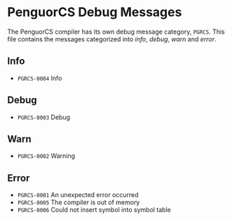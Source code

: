 # PenguorCS Debug Messages

The PenguorCS compiler has its own debug message category, `PGRCS`. This file contains the messages categorized into _info_, _debug_, _warn_ and _error_.

## Info

- `PGRCS-0004` Info

## Debug

- `PGRCS-0003` Debug

## Warn

- `PGRCS-0002` Warning

## Error

- `PGRCS-0001` An unexpected error occurred
- `PGRCS-0005` The compiler is out of memory
- `PGRCS-0006` Could not insert symbol into symbol table
